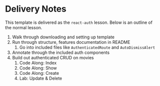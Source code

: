 # Delivery Notes

This template is delivered as the `react-auth` lesson. Below is an outline
of the normal lesson.

1. Walk through downloading and setting up template
2. Run through structure, features documentation in README
    1. Go into included files like `AuthenticatedRoute` and `AutoDismissAlert`
2. Annotate through the included auth components
3. Build out authenticated CRUD on movies
    1. Code Along: Index
    2. Code Along: Show
    3. Code Along: Create
    4. Lab: Update & Delete